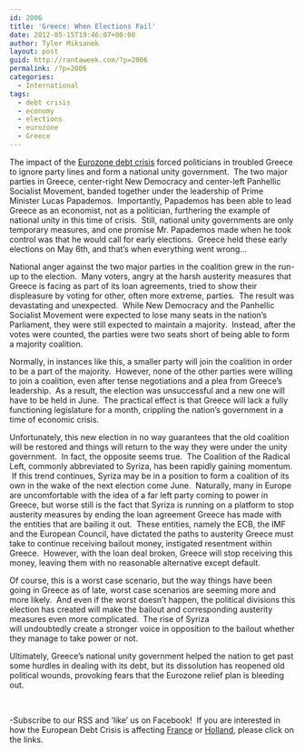 ```yaml
---
id: 2006
title: 'Greece: When Elections Fail'
date: 2012-05-15T19:46:07+00:00
author: Tyler Miksanek
layout: post
guid: http://rantaweek.com/?p=2006
permalink: /?p=2006
categories:
  - International
tags:
  - debt crisis
  - economy
  - elections
  - eurozone
  - Greece
---
```

The impact of the [Eurozone debt crisis](http://rantaweek.com/eurozone-debt-crisis-2012/ "Eurozone Debt Crisis – April 18, 2012") forced politicians in troubled Greece to ignore party lines and form a national unity government.  The two major parties in Greece, center-right New Democracy and center-left Panhellic Socialist Movement, banded together under the leadership of Prime Minister Lucas Papademos.  Importantly, Papademos has been able to lead Greece as an economist, not as a politician, furthering the example of national unity in this time of crisis.  Still, national unity governments are only temporary measures, and one promise Mr. Papademos made when he took control was that he would call for early elections.  Greece held these early elections on May 6th, and that&#8217;s when everything went wrong&#8230;

National anger against the two major parties in the coalition grew in the run-up to the election.  Many voters, angry at the harsh austerity measures that Greece is facing as part of its loan agreements, tried to show their displeasure by voting for other, often more extreme, parties.  The result was devastating and unexpected.  While New Democracy and the Panhellic Socialist Movement were expected to lose many seats in the nation&#8217;s Parliament, they were still expected to maintain a majority.  Instead, after the votes were counted, the parties were two seats short of being able to form a majority coalition.

Normally, in instances like this, a smaller party will join the coalition in order to be a part of the majority.  However, none of the other parties were willing to join a coalition, even after tense negotiations and a plea from Greece&#8217;s leadership.  As a result, the election was unsuccessful and a new one will have to be held in June.  The practical effect is that Greece will lack a fully functioning legislature for a month, crippling the nation&#8217;s government in a time of economic crisis.

Unfortunately, this new election in no way guarantees that the old coalition will be restored and things will return to the way they were under the unity government.  In fact, the opposite seems true.  The Coalition of the Radical Left, commonly abbreviated to Syriza, has been rapidly gaining momentum.  If this trend continues, Syriza may be in a position to form a coalition of its own in the wake of the next election come June.  Naturally, many in Europe are uncomfortable with the idea of a far left party coming to power in Greece, but worse still is the fact that Syriza is running on a platform to stop austerity measures by ending the loan agreement Greece has made with the entities that are bailing it out.  These entities, namely the ECB, the IMF and the European Council, have dictated the paths to austerity Greece must take to continue receiving bailout money, instigated resentment within Greece.  However, with the loan deal broken, Greece will stop receiving this money, leaving them with no reasonable alternative except default.

Of course, this is a worst case scenario, but the way things have been going in Greece as of late, worst case scenarios are seeming more and more likely.  And even if the worst doesn&#8217;t happen, the political divisions this election has created will make the bailout and corresponding austerity measures even more complicated.  The rise of Syriza will undoubtedly create a stronger voice in opposition to the bailout whether they manage to take power or not.

Ultimately, Greece&#8217;s national unity government helped the nation to get past some hurdles in dealing with its debt, but its dissolution has reopened old political wounds, provoking fears that the Eurozone relief plan is bleeding out.

&nbsp;

-Subscribe to our RSS and &#8216;like&#8217; us on Facebook!  If you are interested in how the European Debt Crisis is affecting [France](http://rantaweek.com/hollandes-unachievable-social-justice-for-france-may-7-2012/ "Hollande’s Unachievable Social Justice For France- May 7, 2012") or [Holland](http://rantaweek.com/bump-in-road-eu-debt-issues/ "A Bump in the Road – May 1, 2012"), please click on the links.

&nbsp;